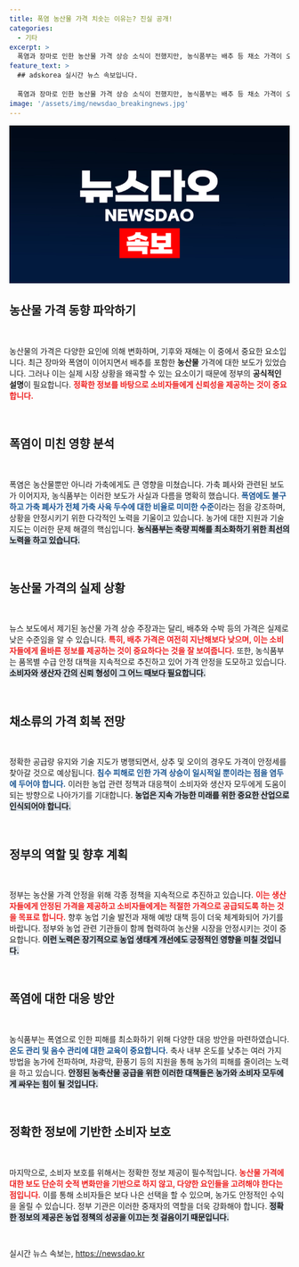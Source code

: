 ```yaml
---
title: 폭염 농산물 가격 치솟는 이유는? 진실 공개!
categories:
  - 기타
excerpt: >
  폭염과 장마로 인한 농산물 가격 상승 소식이 전했지만, 농식품부는 배추 등 채소 가격이 오히려 낮은 사실을 밝혔습니다. 가축 피해도 미미해 먹거리 물가는 안정세를 보일 것으로 예상됩니다. 클릭 유도!
feature_text: >
  ## adskorea 실시간 뉴스 속보입니다.

  폭염과 장마로 인한 농산물 가격 상승 소식이 전했지만, 농식품부는 배추 등 채소 가격이 오히려 낮은 사실을 밝혔습니다. 가축 피해도 미미해 먹거리 물가는 안정세를 보일 것으로 예상됩니다. 클릭 유도!
image: '/assets/img/newsdao_breakingnews.jpg'
---
```


<p><img src="/assets/img/newsdao_breakingnews.jpg" alt="adskorea 속보" /></p>

<h2 data-ke-size="size26">농산물 가격 동향 파악하기</h2>

<p data-ke-size="size16">&nbsp;</p>

<p>농산물의 가격은 다양한 요인에 의해 변화하며, 기후와 재해는 이 중에서 중요한 요소입니다. 최근 장마와 폭염이 이어지면서 배추를 포함한 <b>농산물</b> 가격에 대한 보도가 있었습니다. 그러나 이는 실제 시장 상황을 왜곡할 수 있는 요소이기 때문에 정부의 <b>공식적인 설명</b>이 필요합니다. <b><span style="color: #ee2323;">정확한 정보를 바탕으로 소비자들에게 신뢰성을 제공하는 것이 중요합니다.</span></b></p>

<p data-ke-size="size16">&nbsp;</p>

<h2 data-ke-size="size26">폭염이 미친 영향 분석</h2>

<p data-ke-size="size16">&nbsp;</p>

<p>폭염은 농산물뿐만 아니라 가축에게도 큰 영향을 미쳤습니다. 가축 폐사와 관련된 보도가 이어지자, 농식품부는 이러한 보도가 사실과 다름을 명확히 했습니다. <b><span style="color: #1a5490;">폭염에도 불구하고 가축 폐사가 전체 가축 사육 두수에 대한 비율로 미미한 수준</span></b>이라는 점을 강조하며, 상황을 안정시키기 위한 다각적인 노력을 기울이고 있습니다. 농가에 대한 지원과 기술지도는 이러한 문제 해결의 핵심입니다. <b><span style="background-color: #21538527;">농식품부는 축량 피해를 최소화하기 위한 최선의 노력을 하고 있습니다.</span></b></p>

<p data-ke-size="size16">&nbsp;</p>

<h2 data-ke-size="size26">농산물 가격의 실제 상황</h2>

<p data-ke-size="size16">&nbsp;</p>

<p>뉴스 보도에서 제기된 농산물 가격 상승 주장과는 달리, 배추와 수박 등의 가격은 실제로 낮은 수준임을 알 수 있습니다. <b><span style="color: #ee2323;">특히, 배추 가격은 여전히 지난해보다 낮으며, 이는 소비자들에게 올바른 정보를 제공하는 것이 중요하다는 것을 잘 보여줍니다.</span></b> 또한, 농식품부는 품목별 수급 안정 대책을 지속적으로 추진하고 있어 가격 안정을 도모하고 있습니다. <b><span style="background-color: #21538527;">소비자와 생산자 간의 신뢰 형성이 그 어느 때보다 필요합니다.</span></b></p>

<p data-ke-size="size16">&nbsp;</p>

<h2 data-ke-size="size26">채소류의 가격 회복 전망</h2>

<p data-ke-size="size16">&nbsp;</p>

<p>정확한 공급량 유지와 기술 지도가 병행되면서, 상추 및 오이의 경우도 가격이 안정세를 찾아갈 것으로 예상됩니다. <b><span style="color: #1a5490;">침수 피해로 인한 가격 상승이 일시적일 뿐이라는 점을 염두에 두어야 합니다.</span></b> 이러한 농업 관련 정책과 대응책이 소비자와 생산자 모두에게 도움이 되는 방향으로 나아가기를 기대합니다. <b><span style="background-color: #21538527;">농업은 지속 가능한 미래를 위한 중요한 산업으로 인식되어야 합니다.</span></b></p>

<p data-ke-size="size16">&nbsp;</p>

<h2 data-ke-size="size26">정부의 역할 및 향후 계획</h2>

<p data-ke-size="size16">&nbsp;</p>

<p>정부는 농산물 가격 안정을 위해 각종 정책을 지속적으로 추진하고 있습니다. <b><span style="color: #ee2323;">이는 생산자들에게 안정된 가격을 제공하고 소비자들에게는 적절한 가격으로 공급되도록 하는 것을 목표로 합니다.</span></b> 향후 농업 기술 발전과 재해 예방 대책 등이 더욱 체계화되어 가기를 바랍니다. 정부와 농업 관련 기관들이 함께 협력하여 농산물 시장을 안정시키는 것이 중요합니다. <b><span style="background-color: #21538527;">이런 노력은 장기적으로 농업 생태계 개선에도 긍정적인 영향을 미칠 것입니다.</span></b></p>

<p data-ke-size="size16">&nbsp;</p>

<h2 data-ke-size="size26">폭염에 대한 대응 방안</h2>

<p data-ke-size="size16">&nbsp;</p>

<p>농식품부는 폭염으로 인한 피해를 최소화하기 위해 다양한 대응 방안을 마련하였습니다. <b><span style="color: #1a5490;">온도 관리 및 음수 관리에 대한 교육이 중요합니다.</span></b> 축사 내부 온도를 낮추는 여러 가지 방법을 농가에 전파하며, 차광막, 환풍기 등의 지원을 통해 농가의 피해를 줄이려는 노력을 하고 있습니다. <b><span style="background-color: #21538527;">안정된 농축산물 공급을 위한 이러한 대책들은 농가와 소비자 모두에게 싸우는 힘이 될 것입니다.</span></b></p>

<p data-ke-size="size16">&nbsp;</p>

<h2 data-ke-size="size26">정확한 정보에 기반한 소비자 보호</h2>

<p data-ke-size="size16">&nbsp;</p>

<p>마지막으로, 소비자 보호를 위해서는 정확한 정보 제공이 필수적입니다. <b><span style="color: #ee2323;">농산물 가격에 대한 보도 단순히 숫적 변화만을 기반으로 하지 않고, 다양한 요인들을 고려해야 한다는 점입니다.</span></b> 이를 통해 소비자들은 보다 나은 선택을 할 수 있으며, 농가도 안정적인 수익을 올릴 수 있습니다. 정부 기관은 이러한 중재자의 역할을 더욱 강화해야 합니다. <b><span style="background-color: #21538527;">정확한 정보의 제공은 농업 정책의 성공을 이끄는 첫 걸음이기 때문입니다.</span></b></p>

<p data-ke-size="size16">&nbsp;</p>
실시간 뉴스 속보는, <a href="https://newsdao.kr" rel="dofollow">https://newsdao.kr</a>


